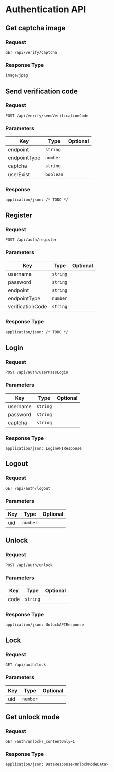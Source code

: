 # Authentication API

## Get captcha image

### Request

```
GET /api/verify/captcha
```

### Response Type

```
image/jpeg
```

## Send verification code

### Request

```
POST /api/verify/sendVerificationCode
```

### Parameters

| Key | Type | Optional |
|-|-|-|
| endpoint | `string` | |
| endpointType | `number` | |
| captcha | `string` | |
| userExist | `boolean` | |

### Response

```
application/json: /* TODO */
```

## Register

### Request

```
POST /api/auth/register
```

### Parameters

| Key | Type | Optional |
|-|-|-|
| username | `string` | |
| password | `string` | |
| endpoint | `string` | |
| endpointType | `number` | |
| verificationCode | `string` | |

### Response Type

```
application/json: /* TODO */
```

## Login

### Request

```
POST /api/auth/userPassLogin
```

### Parameters

| Key | Type | Optional |
|-|-|-|
| username | `string` | |
| password | `string` | |
| captcha | `string` | |

### Response Type

```
application/json: LoginAPIResponse
```

## Logout

### Request

```
GET /api/auth/logout
```

### Parameters

| Key | Type | Optional |
|-|-|-|
| uid | `number` | |

## Unlock

### Request

```
POST /api/auth/unlock
```

### Parameters

| Key | Type | Optional |
|-|-|-|
| code | `string` | |

### Response Type

```
application/json: UnlockAPIResponse
```

## Lock

### Request

```
GET /api/auth/lock
```

### Parameters

| Key | Type | Optional |
|-|-|-|
| uid | `number` | |

## Get unlock mode

### Request

```
GET /auth/unlock?_contentOnly=1
```

### Response Type

```
application/json: DataResponse<UnlockModeData>
```
